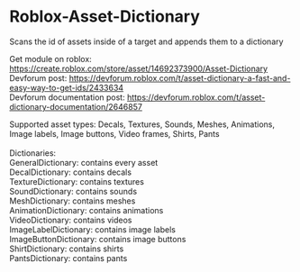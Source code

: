 # Roblox-Asset-Dictionary
Scans the id of assets inside of a target and appends them to a dictionary

Get module on roblox: https://create.roblox.com/store/asset/14692373900/Asset-Dictionary <br/>
Devforum post: https://devforum.roblox.com/t/asset-dictionary-a-fast-and-easy-way-to-get-ids/2433634 <br/>
Devforum documentation post: https://devforum.roblox.com/t/asset-dictionary-documentation/2646857 <br/>

Supported asset types: Decals, Textures, Sounds, Meshes, Animations, Image labels, Image buttons, Video frames, Shirts, Pants
<br/>
<br/>
Dictionaries: <br/>
GeneralDictionary: contains every asset <br/>
DecalDictionary: contains decals <br/>
TextureDictionary: contains textures <br/>
SoundDictionary: contains sounds <br/>
MeshDictionary: contains meshes <br/>
AnimationDictionary: contains animations <br/>
VideoDictionary: contains videos <br/>
ImageLabelDictionary: contains image labels <br/> 
ImageButtonDictionary: contains image buttons <br/> 
ShirtDictionary: contains shirts <br/>
PantsDictionary: contains pants <br/>
